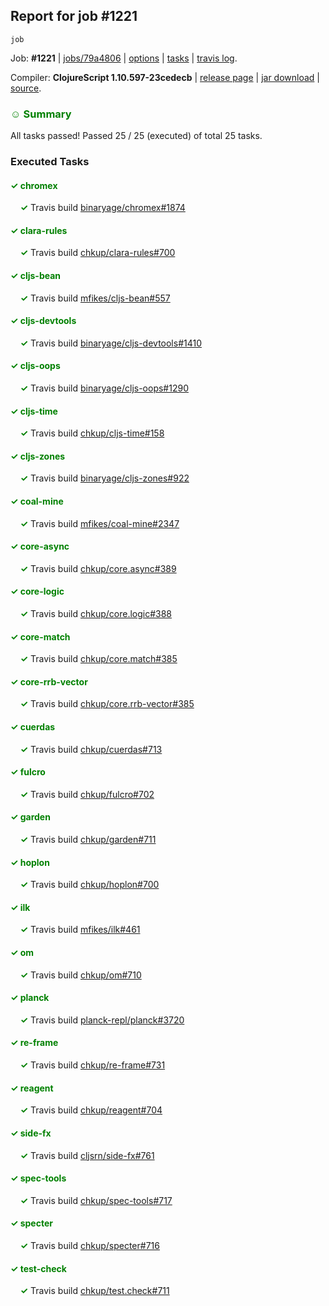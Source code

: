 ## Report for job #1221
```
job
```


Job: **#1221** | [jobs/79a4806](https://github.com/cljs-oss/canary/commit/79a4806c5d77f6167356f423e6705d47cd420660) | [options](options.edn) | [tasks](tasks.edn) | [travis log](https://travis-ci.org/cljs-oss/canary/builds/626561524).

Compiler: **ClojureScript 1.10.597-23cedecb** | [release page](https://github.com/cljs-oss/canary/releases/tag/r1.10.597-23cedecb) | [jar download](https://github.com/cljs-oss/canary/releases/download/r1.10.597-23cedecb/clojurescript-1.10.597-23cedecb.jar) | [source](https://github.com/clojure/clojurescript/commit/23cedecbf4f704f9fee672e395bbfa1e3fe3ee1a).

### <b style='color:green'>☺ Summary</b>

All tasks passed! Passed 25 / 25 (executed) of total 25 tasks.

### Executed Tasks

#### <b style='color:green'>&#x2713; chromex</b>
&nbsp;&nbsp;&nbsp;&nbsp;<b style='color:green'>&#x2713;</b> Travis build [binaryage/chromex#1874](https://travis-ci.org/binaryage/chromex/builds/626562164)<br>

#### <b style='color:green'>&#x2713; clara-rules</b>
&nbsp;&nbsp;&nbsp;&nbsp;<b style='color:green'>&#x2713;</b> Travis build [chkup/clara-rules#700](https://travis-ci.org/chkup/clara-rules/builds/626562174)<br>

#### <b style='color:green'>&#x2713; cljs-bean</b>
&nbsp;&nbsp;&nbsp;&nbsp;<b style='color:green'>&#x2713;</b> Travis build [mfikes/cljs-bean#557](https://travis-ci.org/mfikes/cljs-bean/builds/626562182)<br>

#### <b style='color:green'>&#x2713; cljs-devtools</b>
&nbsp;&nbsp;&nbsp;&nbsp;<b style='color:green'>&#x2713;</b> Travis build [binaryage/cljs-devtools#1410](https://travis-ci.org/binaryage/cljs-devtools/builds/626562186)<br>

#### <b style='color:green'>&#x2713; cljs-oops</b>
&nbsp;&nbsp;&nbsp;&nbsp;<b style='color:green'>&#x2713;</b> Travis build [binaryage/cljs-oops#1290](https://travis-ci.org/binaryage/cljs-oops/builds/626562188)<br>

#### <b style='color:green'>&#x2713; cljs-time</b>
&nbsp;&nbsp;&nbsp;&nbsp;<b style='color:green'>&#x2713;</b> Travis build [chkup/cljs-time#158](https://travis-ci.org/chkup/cljs-time/builds/626562217)<br>

#### <b style='color:green'>&#x2713; cljs-zones</b>
&nbsp;&nbsp;&nbsp;&nbsp;<b style='color:green'>&#x2713;</b> Travis build [binaryage/cljs-zones#922](https://travis-ci.org/binaryage/cljs-zones/builds/626562215)<br>

#### <b style='color:green'>&#x2713; coal-mine</b>
&nbsp;&nbsp;&nbsp;&nbsp;<b style='color:green'>&#x2713;</b> Travis build [mfikes/coal-mine#2347](https://travis-ci.org/mfikes/coal-mine/builds/626562225)<br>

#### <b style='color:green'>&#x2713; core-async</b>
&nbsp;&nbsp;&nbsp;&nbsp;<b style='color:green'>&#x2713;</b> Travis build [chkup/core.async#389](https://travis-ci.org/chkup/core.async/builds/626562231)<br>

#### <b style='color:green'>&#x2713; core-logic</b>
&nbsp;&nbsp;&nbsp;&nbsp;<b style='color:green'>&#x2713;</b> Travis build [chkup/core.logic#388](https://travis-ci.org/chkup/core.logic/builds/626562233)<br>

#### <b style='color:green'>&#x2713; core-match</b>
&nbsp;&nbsp;&nbsp;&nbsp;<b style='color:green'>&#x2713;</b> Travis build [chkup/core.match#385](https://travis-ci.org/chkup/core.match/builds/626562242)<br>

#### <b style='color:green'>&#x2713; core-rrb-vector</b>
&nbsp;&nbsp;&nbsp;&nbsp;<b style='color:green'>&#x2713;</b> Travis build [chkup/core.rrb-vector#385](https://travis-ci.org/chkup/core.rrb-vector/builds/626562244)<br>

#### <b style='color:green'>&#x2713; cuerdas</b>
&nbsp;&nbsp;&nbsp;&nbsp;<b style='color:green'>&#x2713;</b> Travis build [chkup/cuerdas#713](https://travis-ci.org/chkup/cuerdas/builds/626562316)<br>

#### <b style='color:green'>&#x2713; fulcro</b>
&nbsp;&nbsp;&nbsp;&nbsp;<b style='color:green'>&#x2713;</b> Travis build [chkup/fulcro#702](https://travis-ci.org/chkup/fulcro/builds/626562318)<br>

#### <b style='color:green'>&#x2713; garden</b>
&nbsp;&nbsp;&nbsp;&nbsp;<b style='color:green'>&#x2713;</b> Travis build [chkup/garden#711](https://travis-ci.org/chkup/garden/builds/626562535)<br>

#### <b style='color:green'>&#x2713; hoplon</b>
&nbsp;&nbsp;&nbsp;&nbsp;<b style='color:green'>&#x2713;</b> Travis build [chkup/hoplon#700](https://travis-ci.org/chkup/hoplon/builds/626562352)<br>

#### <b style='color:green'>&#x2713; ilk</b>
&nbsp;&nbsp;&nbsp;&nbsp;<b style='color:green'>&#x2713;</b> Travis build [mfikes/ilk#461](https://travis-ci.org/mfikes/ilk/builds/626562523)<br>

#### <b style='color:green'>&#x2713; om</b>
&nbsp;&nbsp;&nbsp;&nbsp;<b style='color:green'>&#x2713;</b> Travis build [chkup/om#710](https://travis-ci.org/chkup/om/builds/626562542)<br>

#### <b style='color:green'>&#x2713; planck</b>
&nbsp;&nbsp;&nbsp;&nbsp;<b style='color:green'>&#x2713;</b> Travis build [planck-repl/planck#3720](https://travis-ci.org/planck-repl/planck/builds/626562511)<br>

#### <b style='color:green'>&#x2713; re-frame</b>
&nbsp;&nbsp;&nbsp;&nbsp;<b style='color:green'>&#x2713;</b> Travis build [chkup/re-frame#731](https://travis-ci.org/chkup/re-frame/builds/626562509)<br>

#### <b style='color:green'>&#x2713; reagent</b>
&nbsp;&nbsp;&nbsp;&nbsp;<b style='color:green'>&#x2713;</b> Travis build [chkup/reagent#704](https://travis-ci.org/chkup/reagent/builds/626562564)<br>

#### <b style='color:green'>&#x2713; side-fx</b>
&nbsp;&nbsp;&nbsp;&nbsp;<b style='color:green'>&#x2713;</b> Travis build [cljsrn/side-fx#761](https://travis-ci.org/cljsrn/side-fx/builds/626562414)<br>

#### <b style='color:green'>&#x2713; spec-tools</b>
&nbsp;&nbsp;&nbsp;&nbsp;<b style='color:green'>&#x2713;</b> Travis build [chkup/spec-tools#717](https://travis-ci.org/chkup/spec-tools/builds/626562382)<br>

#### <b style='color:green'>&#x2713; specter</b>
&nbsp;&nbsp;&nbsp;&nbsp;<b style='color:green'>&#x2713;</b> Travis build [chkup/specter#716](https://travis-ci.org/chkup/specter/builds/626562432)<br>

#### <b style='color:green'>&#x2713; test-check</b>
&nbsp;&nbsp;&nbsp;&nbsp;<b style='color:green'>&#x2713;</b> Travis build [chkup/test.check#711](https://travis-ci.org/chkup/test.check/builds/626562451)<br>